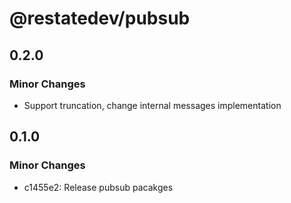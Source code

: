 # @restatedev/pubsub

## 0.2.0

### Minor Changes

- Support truncation, change internal messages implementation

## 0.1.0

### Minor Changes

- c1455e2: Release pubsub pacakges
